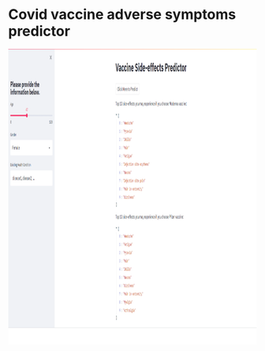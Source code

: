 # Covid vaccine adverse symptoms predictor

<a href="url"><img src="https://github.com/AZYDEVE/Datamining_FinalProject/blob/master/screen%20shot.png" align="left" height="600" ></a>
